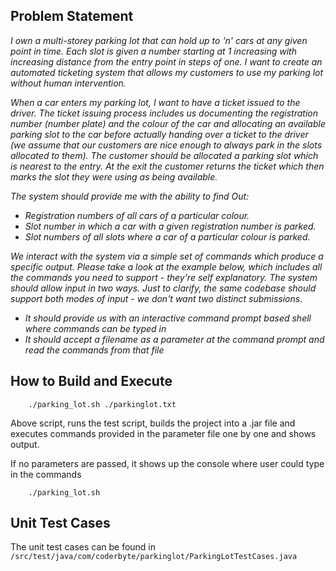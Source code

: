 ## Problem Statement
*I own a multi-storey parking lot that can hold up to 'n' cars at any given point in
time. Each slot is given a number starting at 1 increasing with increasing distance
from the entry point in steps of one. I want to create an automated ticketing
system that allows my customers to use my parking lot without human
intervention.*

*When a car enters my parking lot, I want to have a ticket issued to the driver. The
ticket issuing process includes us documenting the registration number (number
plate) and the colour of the car and allocating an available parking slot to the car
before actually handing over a ticket to the driver (we assume that our customers
are nice enough to always park in the slots allocated to them). The customer
should be allocated a parking slot which is nearest to the entry. At the exit the
customer returns the ticket which then marks the slot they were using as being
available.*

*The system should provide me with the ability to find Out:*
- *Registration numbers of all cars of a particular colour.*
- *Slot number in which a car with a given registration number is parked.*
- *Slot numbers of all slots where a car of a particular colour is parked.*

*We interact with the system via a simple set of commands which produce a
specific output. Please take a look at the example below, which includes all the
commands you need to support - they're self explanatory. The system should
allow input in two ways. Just to clarify, the same codebase should support both
modes of input - we don't want two distinct submissions.*
- *It should provide us with an interactive command prompt based shell
where commands can be typed in*
- *It should accept a filename as a parameter at the command prompt and
read the commands from that file*


## How to Build and Execute  ##

```
    ./parking_lot.sh ./parkinglot.txt
```
Above script, runs the test script, builds the project into a .jar file and executes commands provided in the parameter file one by one and shows output.

If no parameters are passed, it shows up the console where user could type in the commands
```
    ./parking_lot.sh
```

## Unit Test Cases 

The unit test cases can be found in 
```/src/test/java/com/coderbyte/parkinglot/ParkingLotTestCases.java```

